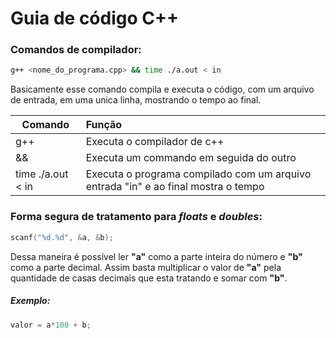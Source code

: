 # Guia de código C++

### Comandos de compilador:
```sh
g++ <nome_do_programa.cpp> && time ./a.out < in
```
Basicamente esse comando compila e executa o código, com um arquivo de entrada, em uma unica linha, mostrando o tempo ao final.

|Comando           |Função							                                                              |
|------------------|:---------------------------------------------------------------------------------|
|g++               |Executa o compilador de c++			                                                  |
|&& 			         |Executa um commando em seguida do outro                                           |
|time ./a.out < in |Executa o programa compilado com um arquivo entrada "in" e ao final mostra o tempo|

### Forma segura de tratamento para *floats* e *doubles*:

```cpp
scanf("%d.%d", &a, &b);
```
Dessa maneira é possível ler **"a"** como a parte inteira do número e **"b"** como a parte decimal. Assim basta multiplicar o valor de **"a"** pela quantidade de casas decimais que esta tratando e somar com **"b"**.

##### Exemplo:
```cpp
valor = a*100 + b;
```

